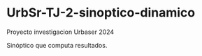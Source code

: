 # UrbSr-TJ-2-sinoptico-dinamico
 Proyecto investigacion Urbaser 2024

Sinóptico que computa resultados. 